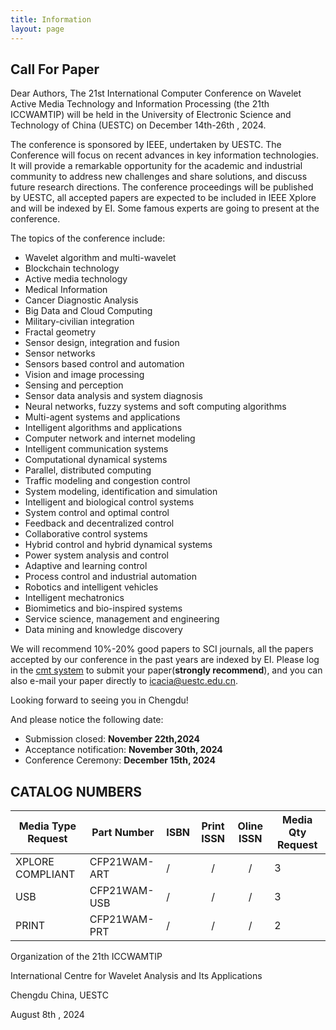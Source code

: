 ```yaml
---
title: Information
layout: page
---
```


## Call For Paper

Dear Authors,
The 21st International Computer Conference on Wavelet Active Media Technology and Information Processing (the 21th ICCWAMTIP) will be held in the University of Electronic Science and Technology of China (UESTC) on December 14th-26th , 2024.

The conference is sponsored by IEEE, undertaken by UESTC. The Conference will focus on recent advances in key information technologies. It will provide a remarkable opportunity for the academic and industrial community to address new challenges and share solutions, and discuss future research directions.
The conference proceedings will be published by UESTC, all accepted papers are expected to be included in IEEE Xplore and will be indexed by EI. Some famous experts are going to present at the conference.

The topics of the conference include:
- Wavelet algorithm and multi-wavelet
- Blockchain technology
- Active media technology
- Medical Information
- Cancer Diagnostic Analysis
- Big Data and Cloud Computing
- Military-civilian integration
- Fractal geometry
- Sensor design, integration and fusion
- Sensor networks
- Sensors based control and automation
- Vision and image processing
- Sensing and perception
- Sensor data analysis and system diagnosis
- Neural networks, fuzzy systems and soft computing algorithms
- Multi-agent systems and applications
- Intelligent algorithms and applications
- Computer network and internet modeling
- Intelligent communication systems
- Computational dynamical systems
- Parallel, distributed computing
- Traffic modeling and congestion control
- System modeling, identification and simulation
- Intelligent and biological control systems
- System control and optimal control
- Feedback and decentralized control
- Collaborative control systems
- Hybrid control and hybrid dynamical systems
- Power system analysis and control
- Adaptive and learning control
- Process control and industrial automation
- Robotics and intelligent vehicles
- Intelligent mechatronics
- Biomimetics and bio-inspired systems
- Service science, management and engineering
- Data mining and knowledge discovery

We will recommend 10%-20% good papers to SCI journals, all the papers accepted by our conference in the past years are indexed by EI.
Please log in the [cmt system](https://cmt3.research.microsoft.com/ICCWAMTIP2020) to submit your paper(**strongly recommend**), and you can also e-mail your paper directly to icacia@uestc.edu.cn.

Looking forward to seeing you in Chengdu!

And please notice the following date:
- Submission closed: **November 22th,2024**
- Acceptance notification: **November 30th, 2024**
- Conference Ceremony: **December 15th, 2024**

## CATALOG NUMBERS

Media Type Request | Part Number  | ISBN | Print ISSN | Oline ISSN | Media Qty Request
-------------------|--------------|------|:----------:|:----------:|------------------
XPLORE COMPLIANT   | CFP21WAM-ART |   /  |     /      |     /      | 3
USB                | CFP21WAM-USB |   /  |     /      |     /      | 3
PRINT              | CFP21WAM-PRT |   /  |     /      |     /      | 2


Organization of the 21th ICCWAMTIP

International Centre for Wavelet Analysis and Its Applications

Chengdu China, UESTC

August 8th , 2024
